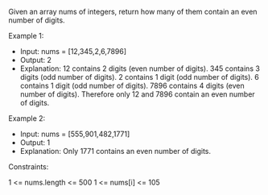 Given an array nums of integers, return how many of them contain an even number of digits.



Example 1:

- Input: nums = [12,345,2,6,7896]
- Output: 2
- Explanation: 
12 contains 2 digits (even number of digits). 
345 contains 3 digits (odd number of digits). 
2 contains 1 digit (odd number of digits). 
6 contains 1 digit (odd number of digits). 
7896 contains 4 digits (even number of digits). 
Therefore only 12 and 7896 contain an even number of digits.



Example 2:

- Input: nums = [555,901,482,1771]
- Output: 1 
- Explanation: Only 1771 contains an even number of digits.
 

Constraints:

1 <= nums.length <= 500
1 <= nums[i] <= 105
